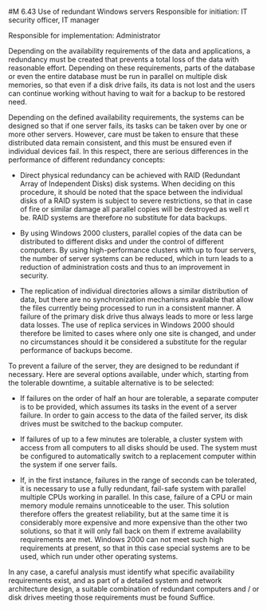#M 6.43 Use of redundant Windows servers
Responsible for initiation: IT security officer, IT manager

Responsible for implementation: Administrator

Depending on the availability requirements of the data and applications, a redundancy must be created that prevents a total loss of the data with reasonable effort. Depending on these requirements, parts of the database or even the entire database must be run in parallel on multiple disk memories, so that even if a disk drive fails, its data is not lost and the users can continue working without having to wait for a backup to be restored need.

Depending on the defined availability requirements, the systems can be designed so that if one server fails, its tasks can be taken over by one or more other servers. However, care must be taken to ensure that these distributed data remain consistent, and this must be ensured even if individual devices fail. In this respect, there are serious differences in the performance of different redundancy concepts:

* Direct physical redundancy can be achieved with RAID (Redundant Array of Independent Disks) disk systems. When deciding on this procedure, it should be noted that the space between the individual disks of a RAID system is subject to severe restrictions, so that in case of fire or similar damage all parallel copies will be destroyed as well  rt be. RAID systems are therefore no substitute for data backups.


* By using Windows 2000 clusters, parallel copies of the data can be distributed to different disks and under the control of different computers. By using high-performance clusters with up to four servers, the number of server systems can be reduced, which in turn leads to a reduction of administration costs and thus to an improvement in security.
* The replication of individual directories allows a similar distribution of data, but there are no synchronization mechanisms available that allow the files currently being processed to run in a consistent manner. A failure of the primary disk drive thus always leads to more or less large data losses. The use of replica services in Windows 2000 should therefore be limited to cases where only one site is changed, and under no circumstances should it be considered a substitute for the regular performance of backups become.


To prevent a failure of the server, they are designed to be redundant if necessary. Here are several options available, under which, starting from the tolerable downtime, a suitable alternative is to be selected:

* If failures on the order of half an hour are tolerable, a separate computer is to be provided, which assumes its tasks in the event of a server failure. In order to gain access to the data of the failed server, its disk drives must be switched to the backup computer.


* If failures of up to a few minutes are tolerable, a cluster system with access from all computers to all disks should be used. The system must be configured to automatically switch to a replacement computer within the system if one server fails.


* If, in the first instance, failures in the range of seconds can be tolerated, it is necessary to use a fully redundant, fail-safe system with parallel multiple CPUs working in parallel. In this case, failure of a CPU or main memory module remains unnoticeable to the user. This solution therefore offers the greatest reliability, but at the same time it is considerably more expensive and more expensive than the other two solutions, so that it will only fall back on them if extreme availability requirements are met. Windows 2000 can not meet such high requirements at present, so that in this case special systems are to be used, which run under other operating systems.


In any case, a careful analysis must identify what specific availability requirements exist, and as part of a detailed system and network architecture design, a suitable combination of redundant computers and / or disk drives meeting those requirements must be found Suffice.



